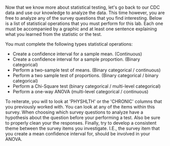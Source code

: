 Now that we know more about statistical testing, let's go back to our CDC data and use our knowledge to analyze the data. This time however, you are free to analyze any of the survey questions that you find interesting. Below is a list of statistical operations that you must perform for this lab. Each one must be accompanied by a graphic and at least one sentence explaining what you learned from the statistic or the test.  

You must complete the following types statistical operations:
- Create a confidence interval for a sample mean. (Continuous)
- Create a confidence interval for a sample proportion. (Binary categorical)
- Perform a two-sample test of means. (Binary categorical / continuous)
- Perform a two sample test of proportions. (Binary categorical / binary categorical)
- Perform a Chi-Square test (binary categorical / multi-level categorical) 
- Perform a one-way ANOVA (multi-level categorical / continuous)

To reiterate, you will to look at 'PHYSHLTH' or the 'CHRONIC' columns that you previously worked with. You can look at any of the items within this survey.  When choosing which survey questions to analyze have a hypothesis about the question before your performing a test. Also be sure to properly clean your the responses. Finally, try to develop a consistent theme between the survey items you investigate. I.E., the survey item that you create a mean confidence interval for, should be involved in your ANOVA.  
